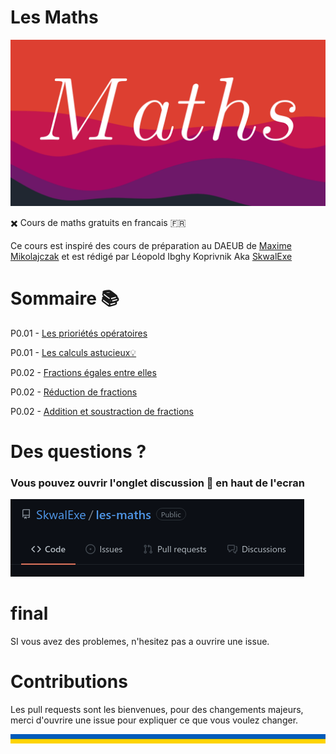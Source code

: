 # Les Maths 

![banner](images/banner.png)

✖️ Cours de maths gratuits en francais 🇫🇷

Ce cours est inspiré des cours de préparation au DAEUB de [Maxime Mikolajczak](https://www.youtube.com/watch?v=q9lRWN0_ReI&list=PLPL7pmz6P850S1DWiqgpX3z-ymHfus6Ql) et est rédigé par Léopold Ibghy Koprivnik Aka [SkwalExe](https://github.com/SkwalExe)

# Sommaire 📚

P0.01 - [Les prioriétés opératoires](cours/les-priorites-operatoires)

P0.01 - [Les calculs astucieux💡](cours/les-calculs-astucieux)

P0.02 - [Fractions égales entre elles](cours/fractions-egales-entre-elles)

P0.02 - [Réduction de fractions](cours/reduction-de-fractions)

P0.02 - [Addition et soustraction de fractions](cours/addition-et-soustraction-de-fractions)

# Des questions ?

### **Vous pouvez ouvrir l'onglet discussion 💬 en haut de l'ecran**

![discussion](images/discussion.png)

# final

SI vous avez des problemes, n'hesitez pas a ouvrire une issue.

# Contributions

Les pull requests sont les bienvenues, pour des changements majeurs, merci d'ouvrire une issue pour expliquer ce que vous voulez changer. 

<a href="https://github.com/SkwalExe#ukraine"><img src="https://raw.githubusercontent.com/SkwalExe/SkwalExe/main/ukraine.jpg" width="100%" height="15px" /></a>